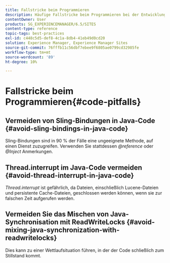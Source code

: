 ```yaml
---
title: Fallstricke beim Programmieren
description: Häufige Fallstricke beim Programmieren bei der Entwicklung für AEM vermeiden
contentOwner: User
products: SG_EXPERIENCEMANAGER/6.5/SITES
content-type: reference
topic-tags: best-practices
exl-id: c448c5d5-def8-4c1a-8db4-41eb49d0cd20
solution: Experience Manager, Experience Manager Sites
source-git-commit: 76fffb11c56dbf7ebee9f6805ae0799cd32985fe
workflow-type: tm+mt
source-wordcount: '89'
ht-degree: 10%

---
```


# Fallstricke beim Programmieren{#code-pitfalls}

## Vermeiden von Sling-Bindungen in Java-Code {#avoid-sling-bindings-in-java-code}

Sling-Bindungen sind in 90 % der Fälle eine ungeeignete Methode, auf einen Dienst zuzugreifen. Verwenden Sie stattdessen *@reference* oder *@Inject* Anmerkungen.

## Thread.interrupt im Java-Code vermeiden {#avoid-thread-interrupt-in-java-code}

*Thread.interrupt* ist gefährlich, da Dateien, einschließlich Lucene-Dateien und persistente Cache-Dateien, geschlossen werden können, wenn sie zur falschen Zeit aufgerufen werden.

## Vermeiden Sie das Mischen von Java-Synchronisation mit ReadWriteLocks {#avoid-mixing-java-synchronization-with-readwritelocks}

Dies kann zu einer Wettlaufsituation führen, in der der Code schließlich zum Stillstand kommt.
